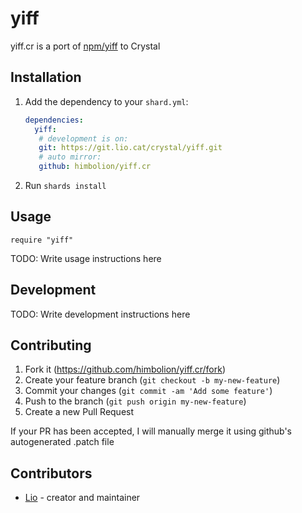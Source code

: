 # yiff

yiff.cr is a port of [npm/yiff](https://npm.im/yiff) to Crystal

## Installation

1. Add the dependency to your `shard.yml`:

   ```yaml
   dependencies:
     yiff:     
      # development is on:
      git: https://git.lio.cat/crystal/yiff.git
      # auto mirror:
      github: himbolion/yiff.cr
   ```

2. Run `shards install`

## Usage

```crystal
require "yiff"
```

TODO: Write usage instructions here

## Development

TODO: Write development instructions here

## Contributing

1. Fork it (<https://github.com/himbolion/yiff.cr/fork>)
2. Create your feature branch (`git checkout -b my-new-feature`)
3. Commit your changes (`git commit -am 'Add some feature'`)
4. Push to the branch (`git push origin my-new-feature`)
5. Create a new Pull Request

If your PR has been accepted, I will manually merge it using github's autogenerated .patch file

## Contributors

- [Lio](https://git.lio.cat/l) - creator and maintainer
